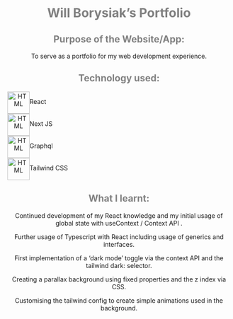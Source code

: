 <div>
 
<h1 style="color: grey" align="center">Will Borysiak’s Portfolio</h1>
 
<h2 style="color: grey" align="center">Purpose of the Website/App:</h2>
 
<p align="center">To serve as a portfolio for my web development experience.<p>
 
<h2 style="color: grey" align="center">Technology used:</h2>
 
<div align="center">
  <div style="display: flex; flex-direction: row">
    <img align="center" src="https://symbols.getvecta.com/stencil_94/22_react-icon.e55e75bd2e.svg" alt="HTML" height="50"/>
    <p align="center">React</p>
 </div>
</div>
   
<div align="center">
  <div style="display: flex; flex-direction: row">
    <img align="center" src="https://upload.wikimedia.org/wikipedia/commons/8/8e/Nextjs-logo.svg" alt="HTML" height="50"/>
    <p align="center">Next JS</p>
  </div>
</div>
   
<div align="center">
  <div style="display: flex; flex-direction: row">
    <img align="center" src="https://symbols.getvecta.com/stencil_82/66_graphql-icon.cdedad214a.svg" alt="HTML" height="50"/>
    <p align="center">Graphql</p>
  </div>
</div>
 
<div align="center">
  <div style="display: flex; flex-direction: row">
    <img align="center" src="https://symbols.getvecta.com/stencil_97/3_tailwind-css-icon.5009c3dbea.svg" alt="HTML" height="50"/>
    <p align="center">Tailwind CSS</p>
  </div>
</div>
 
  
<h2 style="color: grey" align="center">What I learnt:</h2>
 
<p align="center">Continued development of my React knowledge and my initial usage of global state with useContext / Context API .</p>
<p align="center">Further usage of Typescript with React including usage of generics and interfaces.</p>
<p align="center">First implementation of a ‘dark mode’ toggle via the context API and the tailwind dark: selector.</p>
<p align="center">Creating a parallax background using fixed properties and the z index via CSS.</p>
<p align="center">Customising the tailwind config to create simple animations used in the background.</p>
 
</div>
